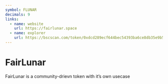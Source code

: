 ```yaml
---
symbol: FLUNAR
decimals: 9
links:
  - name: website
    url: https://fairlunar.space
  - name: explorer
    url: https://bscscan.com/token/0xdcd289ecf644bec54393ba6ce8db35e9b5ff75e7
---
```


# FairLunar

FairLunar is a community-drievn token with it’s own usecase
